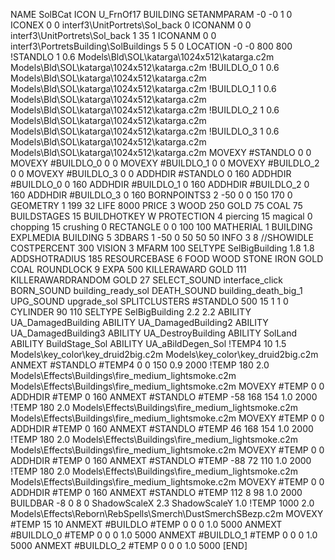 NAME SolBCat
ICON U_FrnOf17
BUILDING
SETANMPARAM -0 -0 1 0
ICONEX 0 0 interf3\UnitPortrets\Sol_back 0
ICONANM 0 0 interf3\UnitPortrets\Sol_back 1 35 1
ICONANM 0 0 interf3\PortretsBuilding\SolBuildings 5 5 0
LOCATION -0 -0 800 800
!STANDLO      1 0.6 Models\Bld\SOL\katarga\1024x512\katarga.c2m Models\Bld\SOL\katarga\1024x512\katarga.c2m
!BUILDLO_0    1 0.6 Models\Bld\SOL\katarga\1024x512\katarga.c2m Models\Bld\SOL\katarga\1024x512\katarga.c2m
!BUILDLO_1    1 0.6 Models\Bld\SOL\katarga\1024x512\katarga.c2m Models\Bld\SOL\katarga\1024x512\katarga.c2m
!BUILDLO_2    1 0.6 Models\Bld\SOL\katarga\1024x512\katarga.c2m Models\Bld\SOL\katarga\1024x512\katarga.c2m
!BUILDLO_3    1 0.6 Models\Bld\SOL\katarga\1024x512\katarga.c2m Models\Bld\SOL\katarga\1024x512\katarga.c2m
MOVEXY #STANDLO   0 0
MOVEXY #BUILDLO_0 0 0
MOVEXY #BUILDLO_1 0 0
MOVEXY #BUILDLO_2 0 0
MOVEXY #BUILDLO_3 0 0
ADDHDIR #STANDLO   0 160
ADDHDIR #BUILDLO_0 0 160
ADDHDIR #BUILDLO_1 0 160
ADDHDIR #BUILDLO_2 0 160
ADDHDIR #BUILDLO_3 0 160
BORNPOINTS3 2 -50 0 0 150 170 0
GEOMETRY 1 199 32
LIFE     8000
PRICE 3 WOOD 250 GOLD 75 COAL 75
BUILDSTAGES 15
BUILDHOTKEY		W
PROTECTION 4 piercing 15 magical 0 chopping 15 crushing 0
RECTANGLE    0 0 100 100
MATHERIAL 1 BUILDING
EXPLMEDIA BUILDING 5
3DBARS 1 -50 0 50 50 50
INFO 3 8
//SHOWIDLE
COSTPERCENT 300
VISION 3
MFARM 100
SELTYPE SelBigBuilding 1.8 1.8
ADDSHOTRADIUS 185
RESOURCEBASE 6 FOOD WOOD STONE IRON GOLD COAL
ROUNDLOCK 9
EXPA 500
KILLERAWARD             GOLD 111
KILLERAWARDRANDOM       GOLD 27
SELECT_SOUND interface_click
BORN_SOUND building_ready_sol
DEATH_SOUND building_death_big_1
UPG_SOUND upgrade_sol
SPLITCLUSTERS #STANDLO 500 15 1 1 0
CYLINDER 90 110
SELTYPE SelBigBuilding 2.2 2.2
ABILITY UA_DamagedBuilding
ABILITY UA_DamagedBuilding2
ABILITY UA_DamagedBuilding3
ABILITY UA_DestroyBuilding
ABILITY SolLand
ABILITY BuildStage_Sol
ABILITY UA_aBildDegen_Sol
!TEMP4 10 1.5 Models\key_color\key_druid2big.c2m Models\key_color\key_druid2big.c2m
ANMEXT #STANDLO #TEMP4 0 0 150 0.9 2000
!TEMP 180 2.0 Models\Effects\Buildings\fire_medium_lightsmoke.c2m Models\Effects\Buildings\fire_medium_lightsmoke.c2m
MOVEXY  #TEMP 0 0
ADDHDIR #TEMP 0 160
ANMEXT #STANDLO #TEMP -58 168 154 1.0 2000
!TEMP 180 2.0 Models\Effects\Buildings\fire_medium_lightsmoke.c2m Models\Effects\Buildings\fire_medium_lightsmoke.c2m
MOVEXY  #TEMP 0 0
ADDHDIR #TEMP 0 160
ANMEXT #STANDLO #TEMP 46 168 154 1.0 2000
!TEMP 180 2.0 Models\Effects\Buildings\fire_medium_lightsmoke.c2m Models\Effects\Buildings\fire_medium_lightsmoke.c2m
MOVEXY  #TEMP 0 0
ADDHDIR #TEMP 0 160
ANMEXT #STANDLO #TEMP -88 72 110 1.0 2000
!TEMP 180 2.0 Models\Effects\Buildings\fire_medium_lightsmoke.c2m Models\Effects\Buildings\fire_medium_lightsmoke.c2m
MOVEXY  #TEMP 0 0
ADDHDIR #TEMP 0 160
ANMEXT #STANDLO #TEMP 112 8 98 1.0 2000
BUILDBAR -8 0 8 0
ShadowScaleX 2.3
ShadowScaleY 1.0
!TEMP 1000 2.0 Models\Effects\Reborn\RebSpells\Smerch\DustSmerchSBezp.c2m
MOVEXY  #TEMP 15 10
ANMEXT #BUILDLO #TEMP  0 0 0 1.0 5000
ANMEXT #BUILDLO_0 #TEMP  0 0 0 1.0 5000
ANMEXT #BUILDLO_1 #TEMP  0 0 0 1.0 5000
ANMEXT #BUILDLO_2 #TEMP  0 0 0 1.0 5000
[END]
